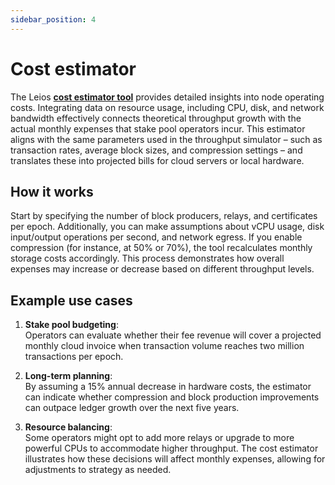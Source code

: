 ```yaml
---
sidebar_position: 4
---
```


# Cost estimator

The Leios [**cost estimator tool**](https://leios.cardano-scaling.org/cost-estimator/) provides detailed insights into node operating costs. Integrating data on resource usage, including CPU, disk, and network bandwidth effectively connects theoretical throughput growth with the actual monthly expenses that stake pool operators incur. This estimator aligns with the same parameters used in the throughput simulator – such as transaction rates, average block sizes, and compression settings – and translates these into projected bills for cloud servers or local hardware.

## How it works

Start by specifying the number of block producers, relays, and certificates per epoch. Additionally, you can make assumptions about vCPU usage, disk input/output operations per second, and network egress. If you enable compression (for instance, at 50% or 70%), the tool recalculates monthly storage costs accordingly. This process demonstrates how overall expenses may increase or decrease based on different throughput levels.

## Example use cases

1. **Stake pool budgeting**:  
   Operators can evaluate whether their fee revenue will cover a projected monthly cloud invoice when transaction volume reaches two million transactions per epoch.

2. **Long-term planning**:  
   By assuming a 15% annual decrease in hardware costs, the estimator can indicate whether compression and block production improvements can outpace ledger growth over the next five years.

3. **Resource balancing**:  
   Some operators might opt to add more relays or upgrade to more powerful CPUs to accommodate higher throughput. The cost estimator illustrates how these decisions will affect monthly expenses, allowing for adjustments to strategy as needed.
